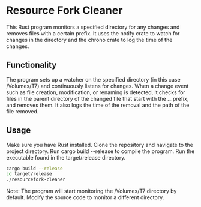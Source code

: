 # Resource Fork Cleaner
This Rust program monitors a specified directory for any changes and removes files with a certain prefix. It uses the notify crate to watch for changes in the directory and the chrono crate to log the time of the changes.

## Functionality
The program sets up a watcher on the specified directory (in this case /Volumes/T7) and continuously listens for changes. When a change event such as file creation, modification, or renaming is detected, it checks for files in the parent directory of the changed file that start with the ._ prefix, and removes them. It also logs the time of the removal and the path of the file removed.

## Usage
Make sure you have Rust installed.
Clone the repository and navigate to the project directory.
Run cargo build --release to compile the program.
Run the executable found in the target/release directory.
```sh
cargo build --release
cd target/release
./resourcefork-cleaner
```

Note: The program will start monitoring the /Volumes/T7 directory by default. Modify the source code to monitor a different directory.


